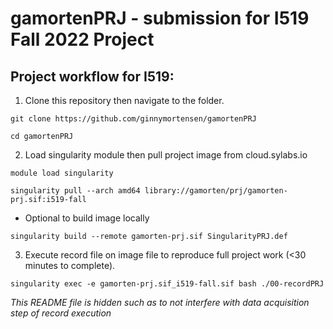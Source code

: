 # gamortenPRJ - submission for I519 Fall 2022 Project

## Project workflow for I519:

1. Clone this repository then navigate to the folder.
 
`git clone https://github.com/ginnymortensen/gamortenPRJ`

`cd gamortenPRJ`

2. Load singularity module then pull project image from cloud.sylabs.io

`module load singularity`

`singularity pull --arch amd64 library://gamorten/prj/gamorten-prj.sif:i519-fall`

- Optional to build image locally

`singularity build --remote gamorten-prj.sif SingularityPRJ.def`

3. Execute record file on image file to reproduce full project work (<30 minutes to complete).

`singularity exec -e gamorten-prj.sif_i519-fall.sif bash ./00-recordPRJ`

*This README file is hidden such as to not interfere with data acquisition step of record execution*

